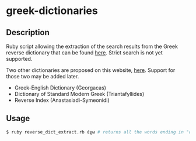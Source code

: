 # greek-dictionaries
## Description

Ruby script allowing the extraction of the search results from the Greek reverse dictionary that can be found [here](http://www.greek-language.gr/greekLang/modern_greek/tools/lexica/reverse/index.html). Strict search is not yet supported.

Two other dictionaries are proposed on this website, [here](http://www.greek-language.gr/greekLang/modern_greek/tools/lexica/index.html). Support for those two may be added later.

* Greek-English Dictionary (Georgacas)
* Dictionary of Standard Modern Greek (Triantafyllides)
* Reverse Index (Anastasiadi-Symeonidi)

## Usage

```sh
$ ruby reverse_dict_extract.rb έχω # returns all the words ending in "έχω"
```